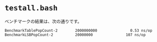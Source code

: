 # `testall.bash`

ベンチマークの結果は、次の通りです。

```
BenchmarkTablePopCount-2        2000000000               0.53 ns/op
BenchmarkLSBPopCount-2          20000000               107 ns/op
```
